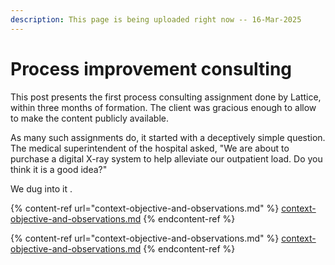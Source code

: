 ```yaml
---
description: This page is being uploaded right now -- 16-Mar-2025
---
```


# Process improvement consulting

This post presents the first process consulting assignment done by Lattice, within three months of formation. The client was gracious enough to allow to make the content publicly available.

As many such assignments do, it started with a deceptively simple question. The medical superintendent of the hospital asked, "We are about to purchase a digital X-ray system to help alleviate our outpatient load. Do you think it is a good idea?"

We dug into it .  &#x20;



{% content-ref url="context-objective-and-observations.md" %}
[context-objective-and-observations.md](context-objective-and-observations.md)
{% endcontent-ref %}

{% content-ref url="context-objective-and-observations.md" %}
[context-objective-and-observations.md](context-objective-and-observations.md)
{% endcontent-ref %}
